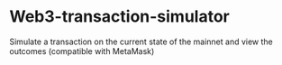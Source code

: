 # Web3-transaction-simulator
Simulate a transaction on the current state of the mainnet and view the outcomes (compatible with MetaMask)

